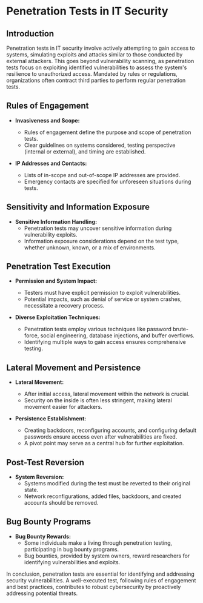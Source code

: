# Penetration Tests in IT Security

## Introduction

Penetration tests in IT security involve actively attempting to gain access to systems, simulating exploits and attacks similar to those conducted by external attackers. This goes beyond vulnerability scanning, as penetration tests focus on exploiting identified vulnerabilities to assess the system's resilience to unauthorized access. Mandated by rules or regulations, organizations often contract third parties to perform regular penetration tests.

## Rules of Engagement

- **Invasiveness and Scope:**

  - Rules of engagement define the purpose and scope of penetration tests.
  - Clear guidelines on systems considered, testing perspective (internal or external), and timing are established.

- **IP Addresses and Contacts:**
  - Lists of in-scope and out-of-scope IP addresses are provided.
  - Emergency contacts are specified for unforeseen situations during tests.

## Sensitivity and Information Exposure

- **Sensitive Information Handling:**
  - Penetration tests may uncover sensitive information during vulnerability exploits.
  - Information exposure considerations depend on the test type, whether unknown, known, or a mix of environments.

## Penetration Test Execution

- **Permission and System Impact:**

  - Testers must have explicit permission to exploit vulnerabilities.
  - Potential impacts, such as denial of service or system crashes, necessitate a recovery process.

- **Diverse Exploitation Techniques:**
  - Penetration tests employ various techniques like password brute-force, social engineering, database injections, and buffer overflows.
  - Identifying multiple ways to gain access ensures comprehensive testing.

## Lateral Movement and Persistence

- **Lateral Movement:**

  - After initial access, lateral movement within the network is crucial.
  - Security on the inside is often less stringent, making lateral movement easier for attackers.

- **Persistence Establishment:**
  - Creating backdoors, reconfiguring accounts, and configuring default passwords ensure access even after vulnerabilities are fixed.
  - A pivot point may serve as a central hub for further exploitation.

## Post-Test Reversion

- **System Reversion:**
  - Systems modified during the test must be reverted to their original state.
  - Network reconfigurations, added files, backdoors, and created accounts should be removed.

## Bug Bounty Programs

- **Bug Bounty Rewards:**
  - Some individuals make a living through penetration testing, participating in bug bounty programs.
  - Bug bounties, provided by system owners, reward researchers for identifying vulnerabilities and exploits.

In conclusion, penetration tests are essential for identifying and addressing security vulnerabilities. A well-executed test, following rules of engagement and best practices, contributes to robust cybersecurity by proactively addressing potential threats.
